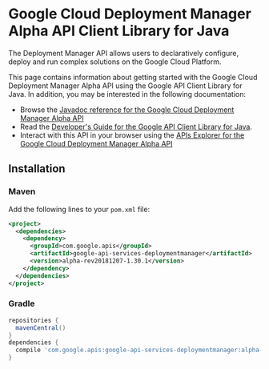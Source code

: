 # Google Cloud Deployment Manager Alpha API Client Library for Java

The Deployment Manager API allows users to declaratively configure, deploy and run complex solutions on the Google Cloud Platform.

This page contains information about getting started with the Google Cloud Deployment Manager Alpha API
using the Google API Client Library for Java. In addition, you may be interested
in the following documentation:

* Browse the [Javadoc reference for the Google Cloud Deployment Manager Alpha API][javadoc]
* Read the [Developer's Guide for the Google API Client Library for Java][google-api-client].
* Interact with this API in your browser using the [APIs Explorer for the Google Cloud Deployment Manager Alpha API][api-explorer]

## Installation

### Maven

Add the following lines to your `pom.xml` file:

```xml
<project>
  <dependencies>
    <dependency>
      <groupId>com.google.apis</groupId>
      <artifactId>google-api-services-deploymentmanager</artifactId>
      <version>alpha-rev20181207-1.30.1</version>
    </dependency>
  </dependencies>
</project>
```

### Gradle

```gradle
repositories {
  mavenCentral()
}
dependencies {
  compile 'com.google.apis:google-api-services-deploymentmanager:alpha-rev20181207-1.30.1'
}
```

[javadoc]: https://googleapis.dev/java/google-api-services-deploymentmanager/latest/index.html
[google-api-client]: https://github.com/googleapis/google-api-java-client/
[api-explorer]: https://developers.google.com/apis-explorer/#p/abusiveexperiencereport/v1/
